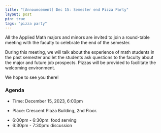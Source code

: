 ```yaml
---
title: "[Announcement] Dec 15: Semester end Pizza Party" 
layout: post
pin: true
tags: "pizza party"
---
```


All the Applied Math majors and minors are invited to join 
a round-table meeting with
the faculty  to celebrate the end of the semester.

During this meeting, we will talk about the experience of math students
in the past semester
and let the students ask questions to the faculty about the major and 
future job prospects.
Pizzas will be provided to facilitate the welcoming environment.

We hope to see you there!

### Agenda

- Time: December 15, 2023, 6:00pm 

- Place: Crescent Plaza Building, 2nd Floor.

* 6:00pm - 6:30pm: food serving
* 6:30pm - 7:30pm: discussion
